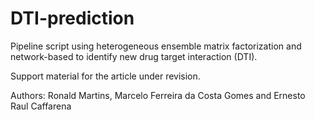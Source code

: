 # DTI-prediction
Pipeline script using heterogeneous ensemble matrix factorization and network-based to identify new drug target interaction (DTI).

Support material for the article under revision.

Authors: Ronald Martins, Marcelo Ferreira da Costa Gomes and Ernesto Raul Caffarena
